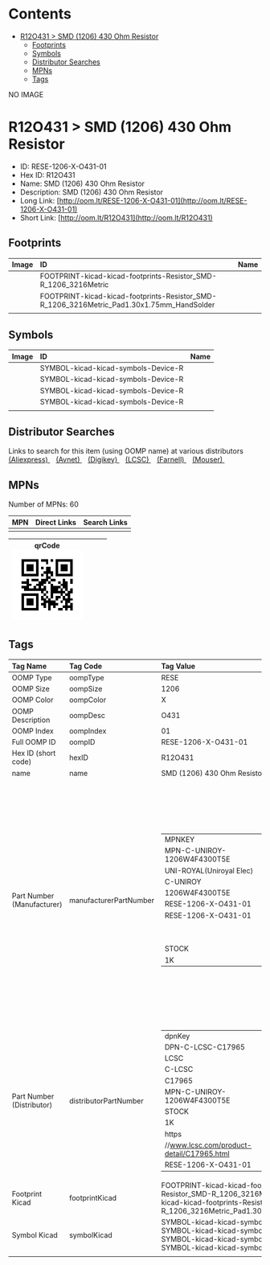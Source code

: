 



Contents
========

* [R12O431 > SMD (1206) 430 Ohm Resistor](#r12o431--smd-1206-430-ohm-resistor)
	* [Footprints](#footprints)
	* [Symbols](#symbols)
	* [Distributor Searches](#distributor-searches)
	* [MPNs](#mpns)
	* [Tags](#tags)
  
NO IMAGE  
# R12O431 > SMD (1206) 430 Ohm Resistor

- ID: RESE-1206-X-O431-01
- Hex ID: R12O431
- Name: SMD (1206) 430 Ohm Resistor
- Description: SMD (1206) 430 Ohm Resistor
- Long Link: [http://oom.lt/RESE-1206-X-O431-01](http://oom.lt/RESE-1206-X-O431-01)
- Short Link: [http://oom.lt/R12O431](http://oom.lt/R12O431)

## Footprints
  

|Image|ID|Name|
| :--- | :--- | :--- |
||FOOTPRINT-kicad-kicad-footprints-Resistor_SMD-R_1206_3216Metric||
||FOOTPRINT-kicad-kicad-footprints-Resistor_SMD-R_1206_3216Metric_Pad1.30x1.75mm_HandSolder||
||||

## Symbols
  

|Image|ID|Name|
| :--- | :--- | :--- |
|![]()|SYMBOL-kicad-kicad-symbols-Device-R||
|![]()|SYMBOL-kicad-kicad-symbols-Device-R||
|![]()|SYMBOL-kicad-kicad-symbols-Device-R||
|![]()|SYMBOL-kicad-kicad-symbols-Device-R||
||||

## Distributor Searches
  
Links to search for this item (using OOMP name) at various distributors  
[(Aliexpress) ](https://www.aliexpress.com/wholesale?SearchText=1117SMD+1206+430+Ohm+Resistor)&nbsp;&nbsp;&nbsp;[(Avnet) ](https://www.avnet.com/shop/us/search/SMD+1206+430+Ohm+Resistor)&nbsp;&nbsp;&nbsp;[(Digikey) ](https://www.digikey.co.uk/en/products/result?s=SMD+1206+430+Ohm+Resistor)&nbsp;&nbsp;&nbsp;[(LCSC) ](https://www.lcsc.com/search?q=SMD+1206+430+Ohm+Resistor)&nbsp;&nbsp;&nbsp;[(Farnell) ](https://uk.farnell.com/search?st=SMD+1206+430+Ohm+Resistor)&nbsp;&nbsp;&nbsp;[(Mouser) ](https://www.mouser.com/c/?q=SMD+1206+430+Ohm+Resistor)&nbsp;&nbsp;&nbsp;
## MPNs
  
Number of MPNs: 60  

|MPN|Direct Links|Search Links|
| :--- | :--- | :--- |
||||
  

|qrCode<br>[![](https://raw.githubusercontent.com/oomlout/oomlout_OOMP_parts_V2/main/RESE/1206/X/O431/01/qrCode_140.png)](https://github.com/oomlout/oomlout_OOMP_parts_V2/tree/main/RESE/1206/X/O431/01/qrCode.png)||||
| :---: | :---: | :---: | :---: |

## Tags
  

|Tag Name|Tag Code|Tag Value|
| :--- | :--- | :--- |
|OOMP Type|oompType|RESE|
|OOMP Size|oompSize|1206|
|OOMP Color|oompColor|X|
|OOMP Description|oompDesc|O431|
|OOMP Index|oompIndex|01|
|Full OOMP ID|oompID|RESE-1206-X-O431-01|
|Hex ID (short code)|hexID|R12O431|
|name|name|SMD (1206) 430 Ohm Resistor|
|Part Number (Manufacturer)|manufacturerPartNumber|<table><tr><td>MPNKEY</td></tr><tr><td> MPN-C-UNIROY-1206W4F4300T5E</td><td> MANUFACTURER</td></tr><tr><td> UNI-ROYAL(Uniroyal Elec)</td><td> MANUCODE</td></tr><tr><td> C-UNIROY</td><td> MPN</td></tr><tr><td> 1206W4F4300T5E</td><td> OOMPIDPARTIAL</td></tr><tr><td> RESE-1206-X-O431-01</td><td> OOMPID</td></tr><tr><td> RESE-1206-X-O431-01</td><td> LINK</td></tr><tr><td> </td><td> DESCRIPTION</td></tr><tr><td> </td><td> TAGS</td></tr><tr><td> STOCK</td></tr><tr><td>1K</td></tr></table></td><td> <table><tr><td>MPNKEY</td></tr><tr><td> MPN-C-LIZELE-CR1206F44300G</td><td> MANUFACTURER</td></tr><tr><td> LIZ Elec</td><td> MANUCODE</td></tr><tr><td> C-LIZELE</td><td> MPN</td></tr><tr><td> CR1206F44300G</td><td> OOMPIDPARTIAL</td></tr><tr><td> RESE-1206-X-O431-01</td><td> OOMPID</td></tr><tr><td> RESE-1206-X-O431-01</td><td> LINK</td></tr><tr><td> </td><td> DESCRIPTION</td></tr><tr><td> </td><td> TAGS</td></tr><tr><td> </td></tr></table></td><td> <table><tr><td>MPNKEY</td></tr><tr><td> MPN-C-RALEC-RTT064300FTP</td><td> MANUFACTURER</td></tr><tr><td> RALEC</td><td> MANUCODE</td></tr><tr><td> C-RALEC</td><td> MPN</td></tr><tr><td> RTT064300FTP</td><td> OOMPIDPARTIAL</td></tr><tr><td> RESE-1206-X-O431-01</td><td> OOMPID</td></tr><tr><td> RESE-1206-X-O431-01</td><td> LINK</td></tr><tr><td> </td><td> DESCRIPTION</td></tr><tr><td> </td><td> TAGS</td></tr><tr><td> </td></tr></table></td><td> <table><tr><td>MPNKEY</td></tr><tr><td> MPN-C-YAGEO-RC1206JR-07430RL</td><td> MANUFACTURER</td></tr><tr><td> YAGEO</td><td> MANUCODE</td></tr><tr><td> C-YAGEO</td><td> MPN</td></tr><tr><td> RC1206JR-07430RL</td><td> OOMPIDPARTIAL</td></tr><tr><td> RESE-1206-X-O431-01</td><td> OOMPID</td></tr><tr><td> RESE-1206-X-O431-01</td><td> LINK</td></tr><tr><td> </td><td> DESCRIPTION</td></tr><tr><td> </td><td> TAGS</td></tr><tr><td> STOCK</td></tr><tr><td>1K</td></tr></table></td><td> <table><tr><td>MPNKEY</td></tr><tr><td> MPN-C-YAGEO-RC1206FR-07430RL</td><td> MANUFACTURER</td></tr><tr><td> YAGEO</td><td> MANUCODE</td></tr><tr><td> C-YAGEO</td><td> MPN</td></tr><tr><td> RC1206FR-07430RL</td><td> OOMPIDPARTIAL</td></tr><tr><td> RESE-1206-X-O431-01</td><td> OOMPID</td></tr><tr><td> RESE-1206-X-O431-01</td><td> LINK</td></tr><tr><td> </td><td> DESCRIPTION</td></tr><tr><td> </td><td> TAGS</td></tr><tr><td> STOCK</td></tr><tr><td>1K</td></tr></table></td><td> <table><tr><td>MPNKEY</td></tr><tr><td> MPN-C-WALSIN-WR12X4300FTL</td><td> MANUFACTURER</td></tr><tr><td> Walsin Tech Corp</td><td> MANUCODE</td></tr><tr><td> C-WALSIN</td><td> MPN</td></tr><tr><td> WR12X4300FTL</td><td> OOMPIDPARTIAL</td></tr><tr><td> RESE-1206-X-O431-01</td><td> OOMPID</td></tr><tr><td> RESE-1206-X-O431-01</td><td> LINK</td></tr><tr><td> </td><td> DESCRIPTION</td></tr><tr><td> </td><td> TAGS</td></tr><tr><td> </td></tr></table></td><td> <table><tr><td>MPNKEY</td></tr><tr><td> MPN-C-YAGEO-AC1206FR-07430RL</td><td> MANUFACTURER</td></tr><tr><td> YAGEO</td><td> MANUCODE</td></tr><tr><td> C-YAGEO</td><td> MPN</td></tr><tr><td> AC1206FR-07430RL</td><td> OOMPIDPARTIAL</td></tr><tr><td> RESE-1206-X-O431-01</td><td> OOMPID</td></tr><tr><td> RESE-1206-X-O431-01</td><td> LINK</td></tr><tr><td> </td><td> DESCRIPTION</td></tr><tr><td> </td><td> TAGS</td></tr><tr><td> </td></tr></table></td><td> <table><tr><td>MPNKEY</td></tr><tr><td> MPN-C-YAGEO-AC1206JR-07430RL</td><td> MANUFACTURER</td></tr><tr><td> YAGEO</td><td> MANUCODE</td></tr><tr><td> C-YAGEO</td><td> MPN</td></tr><tr><td> AC1206JR-07430RL</td><td> OOMPIDPARTIAL</td></tr><tr><td> RESE-1206-X-O431-01</td><td> OOMPID</td></tr><tr><td> RESE-1206-X-O431-01</td><td> LINK</td></tr><tr><td> </td><td> DESCRIPTION</td></tr><tr><td> </td><td> TAGS</td></tr><tr><td> </td></tr></table></td><td> <table><tr><td>MPNKEY</td></tr><tr><td> MPN-C-VIKING-ARG06FTC4300</td><td> MANUFACTURER</td></tr><tr><td> Viking Tech</td><td> MANUCODE</td></tr><tr><td> C-VIKING</td><td> MPN</td></tr><tr><td> ARG06FTC4300</td><td> OOMPIDPARTIAL</td></tr><tr><td> RESE-1206-X-O431-01</td><td> OOMPID</td></tr><tr><td> RESE-1206-X-O431-01</td><td> LINK</td></tr><tr><td> </td><td> DESCRIPTION</td></tr><tr><td> </td><td> TAGS</td></tr><tr><td> STOCK</td></tr><tr><td>1K</td></tr></table></td><td> <table><tr><td>MPNKEY</td></tr><tr><td> MPN-C-FHGUAN-RS-06K431JT</td><td> MANUFACTURER</td></tr><tr><td> FH (Guangdong Fenghua Advanced Tech)</td><td> MANUCODE</td></tr><tr><td> C-FHGUAN</td><td> MPN</td></tr><tr><td> RS-06K431JT</td><td> OOMPIDPARTIAL</td></tr><tr><td> RESE-1206-X-O431-01</td><td> OOMPID</td></tr><tr><td> RESE-1206-X-O431-01</td><td> LINK</td></tr><tr><td> </td><td> DESCRIPTION</td></tr><tr><td> </td><td> TAGS</td></tr><tr><td> </td></tr></table></td><td> <table><tr><td>MPNKEY</td></tr><tr><td> MPN-C-RALEC-RTT06431JTP</td><td> MANUFACTURER</td></tr><tr><td> RALEC</td><td> MANUCODE</td></tr><tr><td> C-RALEC</td><td> MPN</td></tr><tr><td> RTT06431JTP</td><td> OOMPIDPARTIAL</td></tr><tr><td> RESE-1206-X-O431-01</td><td> OOMPID</td></tr><tr><td> RESE-1206-X-O431-01</td><td> LINK</td></tr><tr><td> </td><td> DESCRIPTION</td></tr><tr><td> </td><td> TAGS</td></tr><tr><td> </td></tr></table></td><td> <table><tr><td>MPNKEY</td></tr><tr><td> MPN-C-FHGUAN-RS-06K4300FT</td><td> MANUFACTURER</td></tr><tr><td> FH (Guangdong Fenghua Advanced Tech)</td><td> MANUCODE</td></tr><tr><td> C-FHGUAN</td><td> MPN</td></tr><tr><td> RS-06K4300FT</td><td> OOMPIDPARTIAL</td></tr><tr><td> RESE-1206-X-O431-01</td><td> OOMPID</td></tr><tr><td> RESE-1206-X-O431-01</td><td> LINK</td></tr><tr><td> </td><td> DESCRIPTION</td></tr><tr><td> </td><td> TAGS</td></tr><tr><td> STOCK</td></tr><tr><td>1K</td></tr></table></td><td> <table><tr><td>MPNKEY</td></tr><tr><td> MPN-C-FHGUAN-TE06H4300DT</td><td> MANUFACTURER</td></tr><tr><td> FH (Guangdong Fenghua Advanced Tech)</td><td> MANUCODE</td></tr><tr><td> C-FHGUAN</td><td> MPN</td></tr><tr><td> TE06H4300DT</td><td> OOMPIDPARTIAL</td></tr><tr><td> RESE-1206-X-O431-01</td><td> OOMPID</td></tr><tr><td> RESE-1206-X-O431-01</td><td> LINK</td></tr><tr><td> </td><td> DESCRIPTION</td></tr><tr><td> </td><td> TAGS</td></tr><tr><td> </td></tr></table></td><td> <table><tr><td>MPNKEY</td></tr><tr><td> MPN-C-RESIST-AECR1206F430RK9</td><td> MANUFACTURER</td></tr><tr><td> Resistor.Today</td><td> MANUCODE</td></tr><tr><td> C-RESIST</td><td> MPN</td></tr><tr><td> AECR1206F430RK9</td><td> OOMPIDPARTIAL</td></tr><tr><td> RESE-1206-X-O431-01</td><td> OOMPID</td></tr><tr><td> RESE-1206-X-O431-01</td><td> LINK</td></tr><tr><td> </td><td> DESCRIPTION</td></tr><tr><td> </td><td> TAGS</td></tr><tr><td> </td></tr></table></td><td> <table><tr><td>MPNKEY</td></tr><tr><td> MPN-C-WALSIN-WR12X431JTL</td><td> MANUFACTURER</td></tr><tr><td> Walsin Tech Corp</td><td> MANUCODE</td></tr><tr><td> C-WALSIN</td><td> MPN</td></tr><tr><td> WR12X431JTL</td><td> OOMPIDPARTIAL</td></tr><tr><td> RESE-1206-X-O431-01</td><td> OOMPID</td></tr><tr><td> RESE-1206-X-O431-01</td><td> LINK</td></tr><tr><td> </td><td> DESCRIPTION</td></tr><tr><td> </td><td> TAGS</td></tr><tr><td> STOCK</td></tr><tr><td>1K</td></tr></table></td><td> <table><tr><td>MPNKEY</td></tr><tr><td> MPN-C-UNIROY-1206W4J0431T5E</td><td> MANUFACTURER</td></tr><tr><td> UNI-ROYAL(Uniroyal Elec)</td><td> MANUCODE</td></tr><tr><td> C-UNIROY</td><td> MPN</td></tr><tr><td> 1206W4J0431T5E</td><td> OOMPIDPARTIAL</td></tr><tr><td> RESE-1206-X-O431-01</td><td> OOMPID</td></tr><tr><td> RESE-1206-X-O431-01</td><td> LINK</td></tr><tr><td> </td><td> DESCRIPTION</td></tr><tr><td> </td><td> TAGS</td></tr><tr><td> STOCK</td></tr><tr><td>1K</td></tr></table></td><td> <table><tr><td>MPNKEY</td></tr><tr><td> MPN-C-UNIROY-HP06W2J0431T5E</td><td> MANUFACTURER</td></tr><tr><td> UNI-ROYAL(Uniroyal Elec)</td><td> MANUCODE</td></tr><tr><td> C-UNIROY</td><td> MPN</td></tr><tr><td> HP06W2J0431T5E</td><td> OOMPIDPARTIAL</td></tr><tr><td> RESE-1206-X-O431-01</td><td> OOMPID</td></tr><tr><td> RESE-1206-X-O431-01</td><td> LINK</td></tr><tr><td> </td><td> DESCRIPTION</td></tr><tr><td> </td><td> TAGS</td></tr><tr><td> STOCK</td></tr><tr><td>1K</td></tr></table></td><td> <table><tr><td>MPNKEY</td></tr><tr><td> MPN-C-UNIROY-HP06W2F4300T5E</td><td> MANUFACTURER</td></tr><tr><td> UNI-ROYAL(Uniroyal Elec)</td><td> MANUCODE</td></tr><tr><td> C-UNIROY</td><td> MPN</td></tr><tr><td> HP06W2F4300T5E</td><td> OOMPIDPARTIAL</td></tr><tr><td> RESE-1206-X-O431-01</td><td> OOMPID</td></tr><tr><td> RESE-1206-X-O431-01</td><td> LINK</td></tr><tr><td> </td><td> DESCRIPTION</td></tr><tr><td> </td><td> TAGS</td></tr><tr><td> </td></tr></table></td><td> <table><tr><td>MPNKEY</td></tr><tr><td> MPN-C-KOASPE-RK73H2BTTD4300F</td><td> MANUFACTURER</td></tr><tr><td> KOA Speer Elec</td><td> MANUCODE</td></tr><tr><td> C-KOASPE</td><td> MPN</td></tr><tr><td> RK73H2BTTD4300F</td><td> OOMPIDPARTIAL</td></tr><tr><td> RESE-1206-X-O431-01</td><td> OOMPID</td></tr><tr><td> RESE-1206-X-O431-01</td><td> LINK</td></tr><tr><td> </td><td> DESCRIPTION</td></tr><tr><td> </td><td> TAGS</td></tr><tr><td> </td></tr></table></td><td> <table><tr><td>MPNKEY</td></tr><tr><td> MPN-C-SUSUMU-PRG3216P-4300-B-T5</td><td> MANUFACTURER</td></tr><tr><td> SUSUMU</td><td> MANUCODE</td></tr><tr><td> C-SUSUMU</td><td> MPN</td></tr><tr><td> PRG3216P-4300-B-T5</td><td> OOMPIDPARTIAL</td></tr><tr><td> RESE-1206-X-O431-01</td><td> OOMPID</td></tr><tr><td> RESE-1206-X-O431-01</td><td> LINK</td></tr><tr><td> </td><td> DESCRIPTION</td></tr><tr><td> </td><td> TAGS</td></tr><tr><td> </td></tr></table></td><td> <table><tr><td>MPNKEY</td></tr><tr><td> MPN-C-VISHAY-MCA12060D4300BP100</td><td> MANUFACTURER</td></tr><tr><td> Vishay Intertech</td><td> MANUCODE</td></tr><tr><td> C-VISHAY</td><td> MPN</td></tr><tr><td> MCA12060D4300BP100</td><td> OOMPIDPARTIAL</td></tr><tr><td> RESE-1206-X-O431-01</td><td> OOMPID</td></tr><tr><td> RESE-1206-X-O431-01</td><td> LINK</td></tr><tr><td> </td><td> DESCRIPTION</td></tr><tr><td> </td><td> TAGS</td></tr><tr><td> </td></tr></table></td><td> <table><tr><td>MPNKEY</td></tr><tr><td> MPN-C-SUSUMU-HRG3216P-4300-D-T5</td><td> MANUFACTURER</td></tr><tr><td> SUSUMU</td><td> MANUCODE</td></tr><tr><td> C-SUSUMU</td><td> MPN</td></tr><tr><td> HRG3216P-4300-D-T5</td><td> OOMPIDPARTIAL</td></tr><tr><td> RESE-1206-X-O431-01</td><td> OOMPID</td></tr><tr><td> RESE-1206-X-O431-01</td><td> LINK</td></tr><tr><td> </td><td> DESCRIPTION</td></tr><tr><td> </td><td> TAGS</td></tr><tr><td> </td></tr></table></td><td> <table><tr><td>MPNKEY</td></tr><tr><td> MPN-C-SUSUMU-RG3216N-4300-B-T5</td><td> MANUFACTURER</td></tr><tr><td> SUSUMU</td><td> MANUCODE</td></tr><tr><td> C-SUSUMU</td><td> MPN</td></tr><tr><td> RG3216N-4300-B-T5</td><td> OOMPIDPARTIAL</td></tr><tr><td> RESE-1206-X-O431-01</td><td> OOMPID</td></tr><tr><td> RESE-1206-X-O431-01</td><td> LINK</td></tr><tr><td> </td><td> DESCRIPTION</td></tr><tr><td> </td><td> TAGS</td></tr><tr><td> </td></tr></table></td><td> <table><tr><td>MPNKEY</td></tr><tr><td> MPN-C-VISHAY-TNPW1206430RBETA</td><td> MANUFACTURER</td></tr><tr><td> Vishay Intertech</td><td> MANUCODE</td></tr><tr><td> C-VISHAY</td><td> MPN</td></tr><tr><td> TNPW1206430RBETA</td><td> OOMPIDPARTIAL</td></tr><tr><td> RESE-1206-X-O431-01</td><td> OOMPID</td></tr><tr><td> RESE-1206-X-O431-01</td><td> LINK</td></tr><tr><td> </td><td> DESCRIPTION</td></tr><tr><td> </td><td> TAGS</td></tr><tr><td> </td></tr></table></td><td> <table><tr><td>MPNKEY</td></tr><tr><td> MPN-C-PANASO-ERA-8AEB431V</td><td> MANUFACTURER</td></tr><tr><td> PANASONIC</td><td> MANUCODE</td></tr><tr><td> C-PANASO</td><td> MPN</td></tr><tr><td> ERA-8AEB431V</td><td> OOMPIDPARTIAL</td></tr><tr><td> RESE-1206-X-O431-01</td><td> OOMPID</td></tr><tr><td> RESE-1206-X-O431-01</td><td> LINK</td></tr><tr><td> </td><td> DESCRIPTION</td></tr><tr><td> </td><td> TAGS</td></tr><tr><td> </td></tr></table></td><td> <table><tr><td>MPNKEY</td></tr><tr><td> MPN-C-PANASO-ERJ-8ENF4300V</td><td> MANUFACTURER</td></tr><tr><td> PANASONIC</td><td> MANUCODE</td></tr><tr><td> C-PANASO</td><td> MPN</td></tr><tr><td> ERJ-8ENF4300V</td><td> OOMPIDPARTIAL</td></tr><tr><td> RESE-1206-X-O431-01</td><td> OOMPID</td></tr><tr><td> RESE-1206-X-O431-01</td><td> LINK</td></tr><tr><td> </td><td> DESCRIPTION</td></tr><tr><td> </td><td> TAGS</td></tr><tr><td> </td></tr></table></td><td> <table><tr><td>MPNKEY</td></tr><tr><td> MPN-C-PANASO-ERJ-8GEYJ431V</td><td> MANUFACTURER</td></tr><tr><td> PANASONIC</td><td> MANUCODE</td></tr><tr><td> C-PANASO</td><td> MPN</td></tr><tr><td> ERJ-8GEYJ431V</td><td> OOMPIDPARTIAL</td></tr><tr><td> RESE-1206-X-O431-01</td><td> OOMPID</td></tr><tr><td> RESE-1206-X-O431-01</td><td> LINK</td></tr><tr><td> </td><td> DESCRIPTION</td></tr><tr><td> </td><td> TAGS</td></tr><tr><td> </td></tr></table></td><td> <table><tr><td>MPNKEY</td></tr><tr><td> MPN-C-PANASO-ERJ-P08J431V</td><td> MANUFACTURER</td></tr><tr><td> PANASONIC</td><td> MANUCODE</td></tr><tr><td> C-PANASO</td><td> MPN</td></tr><tr><td> ERJ-P08J431V</td><td> OOMPIDPARTIAL</td></tr><tr><td> RESE-1206-X-O431-01</td><td> OOMPID</td></tr><tr><td> RESE-1206-X-O431-01</td><td> LINK</td></tr><tr><td> </td><td> DESCRIPTION</td></tr><tr><td> </td><td> TAGS</td></tr><tr><td> </td></tr></table></td><td> <table><tr><td>MPNKEY</td></tr><tr><td> MPN-C-VISHAY-CRCW1206430RJNEA</td><td> MANUFACTURER</td></tr><tr><td> Vishay Intertech</td><td> MANUCODE</td></tr><tr><td> C-VISHAY</td><td> MPN</td></tr><tr><td> CRCW1206430RJNEA</td><td> OOMPIDPARTIAL</td></tr><tr><td> RESE-1206-X-O431-01</td><td> OOMPID</td></tr><tr><td> RESE-1206-X-O431-01</td><td> LINK</td></tr><tr><td> </td><td> DESCRIPTION</td></tr><tr><td> </td><td> TAGS</td></tr><tr><td> </td></tr></table></td><td> <table><tr><td>MPNKEY</td></tr><tr><td> MPN-C-SUSUMU-HRG3216P-4300-D-T1</td><td> MANUFACTURER</td></tr><tr><td> SUSUMU</td><td> MANUCODE</td></tr><tr><td> C-SUSUMU</td><td> MPN</td></tr><tr><td> HRG3216P-4300-D-T1</td><td> OOMPIDPARTIAL</td></tr><tr><td> RESE-1206-X-O431-01</td><td> OOMPID</td></tr><tr><td> RESE-1206-X-O431-01</td><td> LINK</td></tr><tr><td> </td><td> DESCRIPTION</td></tr><tr><td> </td><td> TAGS</td></tr><tr><td> </td></tr></table></td><td> <table><tr><td>MPNKEY</td></tr><tr><td> MPN-C-UNIROY-1206W4F4300T5E</td><td> MANUFACTURER</td></tr><tr><td> UNI-ROYAL(Uniroyal Elec)</td><td> MANUCODE</td></tr><tr><td> C-UNIROY</td><td> MPN</td></tr><tr><td> 1206W4F4300T5E</td><td> OOMPIDPARTIAL</td></tr><tr><td> RESE-1206-X-O431-01</td><td> OOMPID</td></tr><tr><td> RESE-1206-X-O431-01</td><td> LINK</td></tr><tr><td> </td><td> DESCRIPTION</td></tr><tr><td> </td><td> TAGS</td></tr><tr><td> STOCK</td></tr><tr><td>1K</td></tr></table></td><td> <table><tr><td>MPNKEY</td></tr><tr><td> MPN-C-LIZELE-CR1206F44300G</td><td> MANUFACTURER</td></tr><tr><td> LIZ Elec</td><td> MANUCODE</td></tr><tr><td> C-LIZELE</td><td> MPN</td></tr><tr><td> CR1206F44300G</td><td> OOMPIDPARTIAL</td></tr><tr><td> RESE-1206-X-O431-01</td><td> OOMPID</td></tr><tr><td> RESE-1206-X-O431-01</td><td> LINK</td></tr><tr><td> </td><td> DESCRIPTION</td></tr><tr><td> </td><td> TAGS</td></tr><tr><td> </td></tr></table></td><td> <table><tr><td>MPNKEY</td></tr><tr><td> MPN-C-RALEC-RTT064300FTP</td><td> MANUFACTURER</td></tr><tr><td> RALEC</td><td> MANUCODE</td></tr><tr><td> C-RALEC</td><td> MPN</td></tr><tr><td> RTT064300FTP</td><td> OOMPIDPARTIAL</td></tr><tr><td> RESE-1206-X-O431-01</td><td> OOMPID</td></tr><tr><td> RESE-1206-X-O431-01</td><td> LINK</td></tr><tr><td> </td><td> DESCRIPTION</td></tr><tr><td> </td><td> TAGS</td></tr><tr><td> </td></tr></table></td><td> <table><tr><td>MPNKEY</td></tr><tr><td> MPN-C-YAGEO-RC1206JR-07430RL</td><td> MANUFACTURER</td></tr><tr><td> YAGEO</td><td> MANUCODE</td></tr><tr><td> C-YAGEO</td><td> MPN</td></tr><tr><td> RC1206JR-07430RL</td><td> OOMPIDPARTIAL</td></tr><tr><td> RESE-1206-X-O431-01</td><td> OOMPID</td></tr><tr><td> RESE-1206-X-O431-01</td><td> LINK</td></tr><tr><td> </td><td> DESCRIPTION</td></tr><tr><td> </td><td> TAGS</td></tr><tr><td> STOCK</td></tr><tr><td>1K</td></tr></table></td><td> <table><tr><td>MPNKEY</td></tr><tr><td> MPN-C-YAGEO-RC1206FR-07430RL</td><td> MANUFACTURER</td></tr><tr><td> YAGEO</td><td> MANUCODE</td></tr><tr><td> C-YAGEO</td><td> MPN</td></tr><tr><td> RC1206FR-07430RL</td><td> OOMPIDPARTIAL</td></tr><tr><td> RESE-1206-X-O431-01</td><td> OOMPID</td></tr><tr><td> RESE-1206-X-O431-01</td><td> LINK</td></tr><tr><td> </td><td> DESCRIPTION</td></tr><tr><td> </td><td> TAGS</td></tr><tr><td> STOCK</td></tr><tr><td>1K</td></tr></table></td><td> <table><tr><td>MPNKEY</td></tr><tr><td> MPN-C-WALSIN-WR12X4300FTL</td><td> MANUFACTURER</td></tr><tr><td> Walsin Tech Corp</td><td> MANUCODE</td></tr><tr><td> C-WALSIN</td><td> MPN</td></tr><tr><td> WR12X4300FTL</td><td> OOMPIDPARTIAL</td></tr><tr><td> RESE-1206-X-O431-01</td><td> OOMPID</td></tr><tr><td> RESE-1206-X-O431-01</td><td> LINK</td></tr><tr><td> </td><td> DESCRIPTION</td></tr><tr><td> </td><td> TAGS</td></tr><tr><td> </td></tr></table></td><td> <table><tr><td>MPNKEY</td></tr><tr><td> MPN-C-YAGEO-AC1206FR-07430RL</td><td> MANUFACTURER</td></tr><tr><td> YAGEO</td><td> MANUCODE</td></tr><tr><td> C-YAGEO</td><td> MPN</td></tr><tr><td> AC1206FR-07430RL</td><td> OOMPIDPARTIAL</td></tr><tr><td> RESE-1206-X-O431-01</td><td> OOMPID</td></tr><tr><td> RESE-1206-X-O431-01</td><td> LINK</td></tr><tr><td> </td><td> DESCRIPTION</td></tr><tr><td> </td><td> TAGS</td></tr><tr><td> </td></tr></table></td><td> <table><tr><td>MPNKEY</td></tr><tr><td> MPN-C-YAGEO-AC1206JR-07430RL</td><td> MANUFACTURER</td></tr><tr><td> YAGEO</td><td> MANUCODE</td></tr><tr><td> C-YAGEO</td><td> MPN</td></tr><tr><td> AC1206JR-07430RL</td><td> OOMPIDPARTIAL</td></tr><tr><td> RESE-1206-X-O431-01</td><td> OOMPID</td></tr><tr><td> RESE-1206-X-O431-01</td><td> LINK</td></tr><tr><td> </td><td> DESCRIPTION</td></tr><tr><td> </td><td> TAGS</td></tr><tr><td> </td></tr></table></td><td> <table><tr><td>MPNKEY</td></tr><tr><td> MPN-C-VIKING-ARG06FTC4300</td><td> MANUFACTURER</td></tr><tr><td> Viking Tech</td><td> MANUCODE</td></tr><tr><td> C-VIKING</td><td> MPN</td></tr><tr><td> ARG06FTC4300</td><td> OOMPIDPARTIAL</td></tr><tr><td> RESE-1206-X-O431-01</td><td> OOMPID</td></tr><tr><td> RESE-1206-X-O431-01</td><td> LINK</td></tr><tr><td> </td><td> DESCRIPTION</td></tr><tr><td> </td><td> TAGS</td></tr><tr><td> STOCK</td></tr><tr><td>1K</td></tr></table></td><td> <table><tr><td>MPNKEY</td></tr><tr><td> MPN-C-FHGUAN-RS-06K431JT</td><td> MANUFACTURER</td></tr><tr><td> FH (Guangdong Fenghua Advanced Tech)</td><td> MANUCODE</td></tr><tr><td> C-FHGUAN</td><td> MPN</td></tr><tr><td> RS-06K431JT</td><td> OOMPIDPARTIAL</td></tr><tr><td> RESE-1206-X-O431-01</td><td> OOMPID</td></tr><tr><td> RESE-1206-X-O431-01</td><td> LINK</td></tr><tr><td> </td><td> DESCRIPTION</td></tr><tr><td> </td><td> TAGS</td></tr><tr><td> </td></tr></table></td><td> <table><tr><td>MPNKEY</td></tr><tr><td> MPN-C-RALEC-RTT06431JTP</td><td> MANUFACTURER</td></tr><tr><td> RALEC</td><td> MANUCODE</td></tr><tr><td> C-RALEC</td><td> MPN</td></tr><tr><td> RTT06431JTP</td><td> OOMPIDPARTIAL</td></tr><tr><td> RESE-1206-X-O431-01</td><td> OOMPID</td></tr><tr><td> RESE-1206-X-O431-01</td><td> LINK</td></tr><tr><td> </td><td> DESCRIPTION</td></tr><tr><td> </td><td> TAGS</td></tr><tr><td> </td></tr></table></td><td> <table><tr><td>MPNKEY</td></tr><tr><td> MPN-C-FHGUAN-RS-06K4300FT</td><td> MANUFACTURER</td></tr><tr><td> FH (Guangdong Fenghua Advanced Tech)</td><td> MANUCODE</td></tr><tr><td> C-FHGUAN</td><td> MPN</td></tr><tr><td> RS-06K4300FT</td><td> OOMPIDPARTIAL</td></tr><tr><td> RESE-1206-X-O431-01</td><td> OOMPID</td></tr><tr><td> RESE-1206-X-O431-01</td><td> LINK</td></tr><tr><td> </td><td> DESCRIPTION</td></tr><tr><td> </td><td> TAGS</td></tr><tr><td> STOCK</td></tr><tr><td>1K</td></tr></table></td><td> <table><tr><td>MPNKEY</td></tr><tr><td> MPN-C-FHGUAN-TE06H4300DT</td><td> MANUFACTURER</td></tr><tr><td> FH (Guangdong Fenghua Advanced Tech)</td><td> MANUCODE</td></tr><tr><td> C-FHGUAN</td><td> MPN</td></tr><tr><td> TE06H4300DT</td><td> OOMPIDPARTIAL</td></tr><tr><td> RESE-1206-X-O431-01</td><td> OOMPID</td></tr><tr><td> RESE-1206-X-O431-01</td><td> LINK</td></tr><tr><td> </td><td> DESCRIPTION</td></tr><tr><td> </td><td> TAGS</td></tr><tr><td> </td></tr></table></td><td> <table><tr><td>MPNKEY</td></tr><tr><td> MPN-C-RESIST-AECR1206F430RK9</td><td> MANUFACTURER</td></tr><tr><td> Resistor.Today</td><td> MANUCODE</td></tr><tr><td> C-RESIST</td><td> MPN</td></tr><tr><td> AECR1206F430RK9</td><td> OOMPIDPARTIAL</td></tr><tr><td> RESE-1206-X-O431-01</td><td> OOMPID</td></tr><tr><td> RESE-1206-X-O431-01</td><td> LINK</td></tr><tr><td> </td><td> DESCRIPTION</td></tr><tr><td> </td><td> TAGS</td></tr><tr><td> </td></tr></table></td><td> <table><tr><td>MPNKEY</td></tr><tr><td> MPN-C-WALSIN-WR12X431JTL</td><td> MANUFACTURER</td></tr><tr><td> Walsin Tech Corp</td><td> MANUCODE</td></tr><tr><td> C-WALSIN</td><td> MPN</td></tr><tr><td> WR12X431JTL</td><td> OOMPIDPARTIAL</td></tr><tr><td> RESE-1206-X-O431-01</td><td> OOMPID</td></tr><tr><td> RESE-1206-X-O431-01</td><td> LINK</td></tr><tr><td> </td><td> DESCRIPTION</td></tr><tr><td> </td><td> TAGS</td></tr><tr><td> STOCK</td></tr><tr><td>1K</td></tr></table></td><td> <table><tr><td>MPNKEY</td></tr><tr><td> MPN-C-UNIROY-1206W4J0431T5E</td><td> MANUFACTURER</td></tr><tr><td> UNI-ROYAL(Uniroyal Elec)</td><td> MANUCODE</td></tr><tr><td> C-UNIROY</td><td> MPN</td></tr><tr><td> 1206W4J0431T5E</td><td> OOMPIDPARTIAL</td></tr><tr><td> RESE-1206-X-O431-01</td><td> OOMPID</td></tr><tr><td> RESE-1206-X-O431-01</td><td> LINK</td></tr><tr><td> </td><td> DESCRIPTION</td></tr><tr><td> </td><td> TAGS</td></tr><tr><td> STOCK</td></tr><tr><td>1K</td></tr></table></td><td> <table><tr><td>MPNKEY</td></tr><tr><td> MPN-C-UNIROY-HP06W2J0431T5E</td><td> MANUFACTURER</td></tr><tr><td> UNI-ROYAL(Uniroyal Elec)</td><td> MANUCODE</td></tr><tr><td> C-UNIROY</td><td> MPN</td></tr><tr><td> HP06W2J0431T5E</td><td> OOMPIDPARTIAL</td></tr><tr><td> RESE-1206-X-O431-01</td><td> OOMPID</td></tr><tr><td> RESE-1206-X-O431-01</td><td> LINK</td></tr><tr><td> </td><td> DESCRIPTION</td></tr><tr><td> </td><td> TAGS</td></tr><tr><td> STOCK</td></tr><tr><td>1K</td></tr></table></td><td> <table><tr><td>MPNKEY</td></tr><tr><td> MPN-C-UNIROY-HP06W2F4300T5E</td><td> MANUFACTURER</td></tr><tr><td> UNI-ROYAL(Uniroyal Elec)</td><td> MANUCODE</td></tr><tr><td> C-UNIROY</td><td> MPN</td></tr><tr><td> HP06W2F4300T5E</td><td> OOMPIDPARTIAL</td></tr><tr><td> RESE-1206-X-O431-01</td><td> OOMPID</td></tr><tr><td> RESE-1206-X-O431-01</td><td> LINK</td></tr><tr><td> </td><td> DESCRIPTION</td></tr><tr><td> </td><td> TAGS</td></tr><tr><td> </td></tr></table></td><td> <table><tr><td>MPNKEY</td></tr><tr><td> MPN-C-KOASPE-RK73H2BTTD4300F</td><td> MANUFACTURER</td></tr><tr><td> KOA Speer Elec</td><td> MANUCODE</td></tr><tr><td> C-KOASPE</td><td> MPN</td></tr><tr><td> RK73H2BTTD4300F</td><td> OOMPIDPARTIAL</td></tr><tr><td> RESE-1206-X-O431-01</td><td> OOMPID</td></tr><tr><td> RESE-1206-X-O431-01</td><td> LINK</td></tr><tr><td> </td><td> DESCRIPTION</td></tr><tr><td> </td><td> TAGS</td></tr><tr><td> </td></tr></table></td><td> <table><tr><td>MPNKEY</td></tr><tr><td> MPN-C-SUSUMU-PRG3216P-4300-B-T5</td><td> MANUFACTURER</td></tr><tr><td> SUSUMU</td><td> MANUCODE</td></tr><tr><td> C-SUSUMU</td><td> MPN</td></tr><tr><td> PRG3216P-4300-B-T5</td><td> OOMPIDPARTIAL</td></tr><tr><td> RESE-1206-X-O431-01</td><td> OOMPID</td></tr><tr><td> RESE-1206-X-O431-01</td><td> LINK</td></tr><tr><td> </td><td> DESCRIPTION</td></tr><tr><td> </td><td> TAGS</td></tr><tr><td> </td></tr></table></td><td> <table><tr><td>MPNKEY</td></tr><tr><td> MPN-C-VISHAY-MCA12060D4300BP100</td><td> MANUFACTURER</td></tr><tr><td> Vishay Intertech</td><td> MANUCODE</td></tr><tr><td> C-VISHAY</td><td> MPN</td></tr><tr><td> MCA12060D4300BP100</td><td> OOMPIDPARTIAL</td></tr><tr><td> RESE-1206-X-O431-01</td><td> OOMPID</td></tr><tr><td> RESE-1206-X-O431-01</td><td> LINK</td></tr><tr><td> </td><td> DESCRIPTION</td></tr><tr><td> </td><td> TAGS</td></tr><tr><td> </td></tr></table></td><td> <table><tr><td>MPNKEY</td></tr><tr><td> MPN-C-SUSUMU-HRG3216P-4300-D-T5</td><td> MANUFACTURER</td></tr><tr><td> SUSUMU</td><td> MANUCODE</td></tr><tr><td> C-SUSUMU</td><td> MPN</td></tr><tr><td> HRG3216P-4300-D-T5</td><td> OOMPIDPARTIAL</td></tr><tr><td> RESE-1206-X-O431-01</td><td> OOMPID</td></tr><tr><td> RESE-1206-X-O431-01</td><td> LINK</td></tr><tr><td> </td><td> DESCRIPTION</td></tr><tr><td> </td><td> TAGS</td></tr><tr><td> </td></tr></table></td><td> <table><tr><td>MPNKEY</td></tr><tr><td> MPN-C-SUSUMU-RG3216N-4300-B-T5</td><td> MANUFACTURER</td></tr><tr><td> SUSUMU</td><td> MANUCODE</td></tr><tr><td> C-SUSUMU</td><td> MPN</td></tr><tr><td> RG3216N-4300-B-T5</td><td> OOMPIDPARTIAL</td></tr><tr><td> RESE-1206-X-O431-01</td><td> OOMPID</td></tr><tr><td> RESE-1206-X-O431-01</td><td> LINK</td></tr><tr><td> </td><td> DESCRIPTION</td></tr><tr><td> </td><td> TAGS</td></tr><tr><td> </td></tr></table></td><td> <table><tr><td>MPNKEY</td></tr><tr><td> MPN-C-VISHAY-TNPW1206430RBETA</td><td> MANUFACTURER</td></tr><tr><td> Vishay Intertech</td><td> MANUCODE</td></tr><tr><td> C-VISHAY</td><td> MPN</td></tr><tr><td> TNPW1206430RBETA</td><td> OOMPIDPARTIAL</td></tr><tr><td> RESE-1206-X-O431-01</td><td> OOMPID</td></tr><tr><td> RESE-1206-X-O431-01</td><td> LINK</td></tr><tr><td> </td><td> DESCRIPTION</td></tr><tr><td> </td><td> TAGS</td></tr><tr><td> </td></tr></table></td><td> <table><tr><td>MPNKEY</td></tr><tr><td> MPN-C-PANASO-ERA-8AEB431V</td><td> MANUFACTURER</td></tr><tr><td> PANASONIC</td><td> MANUCODE</td></tr><tr><td> C-PANASO</td><td> MPN</td></tr><tr><td> ERA-8AEB431V</td><td> OOMPIDPARTIAL</td></tr><tr><td> RESE-1206-X-O431-01</td><td> OOMPID</td></tr><tr><td> RESE-1206-X-O431-01</td><td> LINK</td></tr><tr><td> </td><td> DESCRIPTION</td></tr><tr><td> </td><td> TAGS</td></tr><tr><td> </td></tr></table></td><td> <table><tr><td>MPNKEY</td></tr><tr><td> MPN-C-PANASO-ERJ-8ENF4300V</td><td> MANUFACTURER</td></tr><tr><td> PANASONIC</td><td> MANUCODE</td></tr><tr><td> C-PANASO</td><td> MPN</td></tr><tr><td> ERJ-8ENF4300V</td><td> OOMPIDPARTIAL</td></tr><tr><td> RESE-1206-X-O431-01</td><td> OOMPID</td></tr><tr><td> RESE-1206-X-O431-01</td><td> LINK</td></tr><tr><td> </td><td> DESCRIPTION</td></tr><tr><td> </td><td> TAGS</td></tr><tr><td> </td></tr></table></td><td> <table><tr><td>MPNKEY</td></tr><tr><td> MPN-C-PANASO-ERJ-8GEYJ431V</td><td> MANUFACTURER</td></tr><tr><td> PANASONIC</td><td> MANUCODE</td></tr><tr><td> C-PANASO</td><td> MPN</td></tr><tr><td> ERJ-8GEYJ431V</td><td> OOMPIDPARTIAL</td></tr><tr><td> RESE-1206-X-O431-01</td><td> OOMPID</td></tr><tr><td> RESE-1206-X-O431-01</td><td> LINK</td></tr><tr><td> </td><td> DESCRIPTION</td></tr><tr><td> </td><td> TAGS</td></tr><tr><td> </td></tr></table></td><td> <table><tr><td>MPNKEY</td></tr><tr><td> MPN-C-PANASO-ERJ-P08J431V</td><td> MANUFACTURER</td></tr><tr><td> PANASONIC</td><td> MANUCODE</td></tr><tr><td> C-PANASO</td><td> MPN</td></tr><tr><td> ERJ-P08J431V</td><td> OOMPIDPARTIAL</td></tr><tr><td> RESE-1206-X-O431-01</td><td> OOMPID</td></tr><tr><td> RESE-1206-X-O431-01</td><td> LINK</td></tr><tr><td> </td><td> DESCRIPTION</td></tr><tr><td> </td><td> TAGS</td></tr><tr><td> </td></tr></table></td><td> <table><tr><td>MPNKEY</td></tr><tr><td> MPN-C-VISHAY-CRCW1206430RJNEA</td><td> MANUFACTURER</td></tr><tr><td> Vishay Intertech</td><td> MANUCODE</td></tr><tr><td> C-VISHAY</td><td> MPN</td></tr><tr><td> CRCW1206430RJNEA</td><td> OOMPIDPARTIAL</td></tr><tr><td> RESE-1206-X-O431-01</td><td> OOMPID</td></tr><tr><td> RESE-1206-X-O431-01</td><td> LINK</td></tr><tr><td> </td><td> DESCRIPTION</td></tr><tr><td> </td><td> TAGS</td></tr><tr><td> </td></tr></table></td><td> <table><tr><td>MPNKEY</td></tr><tr><td> MPN-C-SUSUMU-HRG3216P-4300-D-T1</td><td> MANUFACTURER</td></tr><tr><td> SUSUMU</td><td> MANUCODE</td></tr><tr><td> C-SUSUMU</td><td> MPN</td></tr><tr><td> HRG3216P-4300-D-T1</td><td> OOMPIDPARTIAL</td></tr><tr><td> RESE-1206-X-O431-01</td><td> OOMPID</td></tr><tr><td> RESE-1206-X-O431-01</td><td> LINK</td></tr><tr><td> </td><td> DESCRIPTION</td></tr><tr><td> </td><td> TAGS</td></tr><tr><td> </td></tr></table>|
|Part Number (Distributor)|distributorPartNumber|<table><tr><td>dpnKey</td></tr><tr><td> DPN-C-LCSC-C17965</td><td> DISTRIBUTOR</td></tr><tr><td> LCSC</td><td> DISTRCODE</td></tr><tr><td> C-LCSC</td><td> DPN</td></tr><tr><td> C17965</td><td> MPN</td></tr><tr><td> MPN-C-UNIROY-1206W4F4300T5E</td><td> TAGS</td></tr><tr><td> STOCK</td></tr><tr><td>1K</td><td> LINK</td></tr><tr><td> https</td></tr><tr><td>//www.lcsc.com/product-detail/C17965.html</td><td> OOMPID</td></tr><tr><td> RESE-1206-X-O431-01</td></tr></table></td><td> <table><tr><td>dpnKey</td></tr><tr><td> DPN-C-LCSC-C102194</td><td> DISTRIBUTOR</td></tr><tr><td> LCSC</td><td> DISTRCODE</td></tr><tr><td> C-LCSC</td><td> DPN</td></tr><tr><td> C102194</td><td> MPN</td></tr><tr><td> MPN-C-LIZELE-CR1206F44300G</td><td> TAGS</td></tr><tr><td> </td><td> LINK</td></tr><tr><td> https</td></tr><tr><td>//www.lcsc.com/product-detail/C102194.html</td><td> OOMPID</td></tr><tr><td> RESE-1206-X-O431-01</td></tr></table></td><td> <table><tr><td>dpnKey</td></tr><tr><td> DPN-C-LCSC-C104809</td><td> DISTRIBUTOR</td></tr><tr><td> LCSC</td><td> DISTRCODE</td></tr><tr><td> C-LCSC</td><td> DPN</td></tr><tr><td> C104809</td><td> MPN</td></tr><tr><td> MPN-C-RALEC-RTT064300FTP</td><td> TAGS</td></tr><tr><td> </td><td> LINK</td></tr><tr><td> https</td></tr><tr><td>//www.lcsc.com/product-detail/C104809.html</td><td> OOMPID</td></tr><tr><td> RESE-1206-X-O431-01</td></tr></table></td><td> <table><tr><td>dpnKey</td></tr><tr><td> DPN-C-LCSC-C163362</td><td> DISTRIBUTOR</td></tr><tr><td> LCSC</td><td> DISTRCODE</td></tr><tr><td> C-LCSC</td><td> DPN</td></tr><tr><td> C163362</td><td> MPN</td></tr><tr><td> MPN-C-YAGEO-RC1206JR-07430RL</td><td> TAGS</td></tr><tr><td> STOCK</td></tr><tr><td>1K</td><td> LINK</td></tr><tr><td> https</td></tr><tr><td>//www.lcsc.com/product-detail/C163362.html</td><td> OOMPID</td></tr><tr><td> RESE-1206-X-O431-01</td></tr></table></td><td> <table><tr><td>dpnKey</td></tr><tr><td> DPN-C-LCSC-C163375</td><td> DISTRIBUTOR</td></tr><tr><td> LCSC</td><td> DISTRCODE</td></tr><tr><td> C-LCSC</td><td> DPN</td></tr><tr><td> C163375</td><td> MPN</td></tr><tr><td> MPN-C-YAGEO-RC1206FR-07430RL</td><td> TAGS</td></tr><tr><td> STOCK</td></tr><tr><td>1K</td><td> LINK</td></tr><tr><td> https</td></tr><tr><td>//www.lcsc.com/product-detail/C163375.html</td><td> OOMPID</td></tr><tr><td> RESE-1206-X-O431-01</td></tr></table></td><td> <table><tr><td>dpnKey</td></tr><tr><td> DPN-C-LCSC-C171098</td><td> DISTRIBUTOR</td></tr><tr><td> LCSC</td><td> DISTRCODE</td></tr><tr><td> C-LCSC</td><td> DPN</td></tr><tr><td> C171098</td><td> MPN</td></tr><tr><td> MPN-C-WALSIN-WR12X4300FTL</td><td> TAGS</td></tr><tr><td> </td><td> LINK</td></tr><tr><td> https</td></tr><tr><td>//www.lcsc.com/product-detail/C171098.html</td><td> OOMPID</td></tr><tr><td> RESE-1206-X-O431-01</td></tr></table></td><td> <table><tr><td>dpnKey</td></tr><tr><td> DPN-C-LCSC-C229635</td><td> DISTRIBUTOR</td></tr><tr><td> LCSC</td><td> DISTRCODE</td></tr><tr><td> C-LCSC</td><td> DPN</td></tr><tr><td> C229635</td><td> MPN</td></tr><tr><td> MPN-C-YAGEO-AC1206FR-07430RL</td><td> TAGS</td></tr><tr><td> </td><td> LINK</td></tr><tr><td> https</td></tr><tr><td>//www.lcsc.com/product-detail/C229635.html</td><td> OOMPID</td></tr><tr><td> RESE-1206-X-O431-01</td></tr></table></td><td> <table><tr><td>dpnKey</td></tr><tr><td> DPN-C-LCSC-C229949</td><td> DISTRIBUTOR</td></tr><tr><td> LCSC</td><td> DISTRCODE</td></tr><tr><td> C-LCSC</td><td> DPN</td></tr><tr><td> C229949</td><td> MPN</td></tr><tr><td> MPN-C-YAGEO-AC1206JR-07430RL</td><td> TAGS</td></tr><tr><td> </td><td> LINK</td></tr><tr><td> https</td></tr><tr><td>//www.lcsc.com/product-detail/C229949.html</td><td> OOMPID</td></tr><tr><td> RESE-1206-X-O431-01</td></tr></table></td><td> <table><tr><td>dpnKey</td></tr><tr><td> DPN-C-LCSC-C294155</td><td> DISTRIBUTOR</td></tr><tr><td> LCSC</td><td> DISTRCODE</td></tr><tr><td> C-LCSC</td><td> DPN</td></tr><tr><td> C294155</td><td> MPN</td></tr><tr><td> MPN-C-VIKING-ARG06FTC4300</td><td> TAGS</td></tr><tr><td> STOCK</td></tr><tr><td>1K</td><td> LINK</td></tr><tr><td> https</td></tr><tr><td>//www.lcsc.com/product-detail/C294155.html</td><td> OOMPID</td></tr><tr><td> RESE-1206-X-O431-01</td></tr></table></td><td> <table><tr><td>dpnKey</td></tr><tr><td> DPN-C-LCSC-C294787</td><td> DISTRIBUTOR</td></tr><tr><td> LCSC</td><td> DISTRCODE</td></tr><tr><td> C-LCSC</td><td> DPN</td></tr><tr><td> C294787</td><td> MPN</td></tr><tr><td> MPN-C-FHGUAN-RS-06K431JT</td><td> TAGS</td></tr><tr><td> </td><td> LINK</td></tr><tr><td> https</td></tr><tr><td>//www.lcsc.com/product-detail/C294787.html</td><td> OOMPID</td></tr><tr><td> RESE-1206-X-O431-01</td></tr></table></td><td> <table><tr><td>dpnKey</td></tr><tr><td> DPN-C-LCSC-C305047</td><td> DISTRIBUTOR</td></tr><tr><td> LCSC</td><td> DISTRCODE</td></tr><tr><td> C-LCSC</td><td> DPN</td></tr><tr><td> C305047</td><td> MPN</td></tr><tr><td> MPN-C-RALEC-RTT06431JTP</td><td> TAGS</td></tr><tr><td> </td><td> LINK</td></tr><tr><td> https</td></tr><tr><td>//www.lcsc.com/product-detail/C305047.html</td><td> OOMPID</td></tr><tr><td> RESE-1206-X-O431-01</td></tr></table></td><td> <table><tr><td>dpnKey</td></tr><tr><td> DPN-C-LCSC-C323050</td><td> DISTRIBUTOR</td></tr><tr><td> LCSC</td><td> DISTRCODE</td></tr><tr><td> C-LCSC</td><td> DPN</td></tr><tr><td> C323050</td><td> MPN</td></tr><tr><td> MPN-C-FHGUAN-RS-06K4300FT</td><td> TAGS</td></tr><tr><td> STOCK</td></tr><tr><td>1K</td><td> LINK</td></tr><tr><td> https</td></tr><tr><td>//www.lcsc.com/product-detail/C323050.html</td><td> OOMPID</td></tr><tr><td> RESE-1206-X-O431-01</td></tr></table></td><td> <table><tr><td>dpnKey</td></tr><tr><td> DPN-C-LCSC-C341588</td><td> DISTRIBUTOR</td></tr><tr><td> LCSC</td><td> DISTRCODE</td></tr><tr><td> C-LCSC</td><td> DPN</td></tr><tr><td> C341588</td><td> MPN</td></tr><tr><td> MPN-C-FHGUAN-TE06H4300DT</td><td> TAGS</td></tr><tr><td> </td><td> LINK</td></tr><tr><td> https</td></tr><tr><td>//www.lcsc.com/product-detail/C341588.html</td><td> OOMPID</td></tr><tr><td> RESE-1206-X-O431-01</td></tr></table></td><td> <table><tr><td>dpnKey</td></tr><tr><td> DPN-C-LCSC-C352073</td><td> DISTRIBUTOR</td></tr><tr><td> LCSC</td><td> DISTRCODE</td></tr><tr><td> C-LCSC</td><td> DPN</td></tr><tr><td> C352073</td><td> MPN</td></tr><tr><td> MPN-C-RESIST-AECR1206F430RK9</td><td> TAGS</td></tr><tr><td> </td><td> LINK</td></tr><tr><td> https</td></tr><tr><td>//www.lcsc.com/product-detail/C352073.html</td><td> OOMPID</td></tr><tr><td> RESE-1206-X-O431-01</td></tr></table></td><td> <table><tr><td>dpnKey</td></tr><tr><td> DPN-C-LCSC-C396202</td><td> DISTRIBUTOR</td></tr><tr><td> LCSC</td><td> DISTRCODE</td></tr><tr><td> C-LCSC</td><td> DPN</td></tr><tr><td> C396202</td><td> MPN</td></tr><tr><td> MPN-C-WALSIN-WR12X431JTL</td><td> TAGS</td></tr><tr><td> STOCK</td></tr><tr><td>1K</td><td> LINK</td></tr><tr><td> https</td></tr><tr><td>//www.lcsc.com/product-detail/C396202.html</td><td> OOMPID</td></tr><tr><td> RESE-1206-X-O431-01</td></tr></table></td><td> <table><tr><td>dpnKey</td></tr><tr><td> DPN-C-LCSC-C407234</td><td> DISTRIBUTOR</td></tr><tr><td> LCSC</td><td> DISTRCODE</td></tr><tr><td> C-LCSC</td><td> DPN</td></tr><tr><td> C407234</td><td> MPN</td></tr><tr><td> MPN-C-UNIROY-1206W4J0431T5E</td><td> TAGS</td></tr><tr><td> STOCK</td></tr><tr><td>1K</td><td> LINK</td></tr><tr><td> https</td></tr><tr><td>//www.lcsc.com/product-detail/C407234.html</td><td> OOMPID</td></tr><tr><td> RESE-1206-X-O431-01</td></tr></table></td><td> <table><tr><td>dpnKey</td></tr><tr><td> DPN-C-LCSC-C414911</td><td> DISTRIBUTOR</td></tr><tr><td> LCSC</td><td> DISTRCODE</td></tr><tr><td> C-LCSC</td><td> DPN</td></tr><tr><td> C414911</td><td> MPN</td></tr><tr><td> MPN-C-UNIROY-HP06W2J0431T5E</td><td> TAGS</td></tr><tr><td> STOCK</td></tr><tr><td>1K</td><td> LINK</td></tr><tr><td> https</td></tr><tr><td>//www.lcsc.com/product-detail/C414911.html</td><td> OOMPID</td></tr><tr><td> RESE-1206-X-O431-01</td></tr></table></td><td> <table><tr><td>dpnKey</td></tr><tr><td> DPN-C-LCSC-C414941</td><td> DISTRIBUTOR</td></tr><tr><td> LCSC</td><td> DISTRCODE</td></tr><tr><td> C-LCSC</td><td> DPN</td></tr><tr><td> C414941</td><td> MPN</td></tr><tr><td> MPN-C-UNIROY-HP06W2F4300T5E</td><td> TAGS</td></tr><tr><td> </td><td> LINK</td></tr><tr><td> https</td></tr><tr><td>//www.lcsc.com/product-detail/C414941.html</td><td> OOMPID</td></tr><tr><td> RESE-1206-X-O431-01</td></tr></table></td><td> <table><tr><td>dpnKey</td></tr><tr><td> DPN-C-LCSC-C880220</td><td> DISTRIBUTOR</td></tr><tr><td> LCSC</td><td> DISTRCODE</td></tr><tr><td> C-LCSC</td><td> DPN</td></tr><tr><td> C880220</td><td> MPN</td></tr><tr><td> MPN-C-KOASPE-RK73H2BTTD4300F</td><td> TAGS</td></tr><tr><td> </td><td> LINK</td></tr><tr><td> https</td></tr><tr><td>//www.lcsc.com/product-detail/C880220.html</td><td> OOMPID</td></tr><tr><td> RESE-1206-X-O431-01</td></tr></table></td><td> <table><tr><td>dpnKey</td></tr><tr><td> DPN-C-LCSC-C1715733</td><td> DISTRIBUTOR</td></tr><tr><td> LCSC</td><td> DISTRCODE</td></tr><tr><td> C-LCSC</td><td> DPN</td></tr><tr><td> C1715733</td><td> MPN</td></tr><tr><td> MPN-C-SUSUMU-PRG3216P-4300-B-T5</td><td> TAGS</td></tr><tr><td> </td><td> LINK</td></tr><tr><td> https</td></tr><tr><td>//www.lcsc.com/product-detail/C1715733.html</td><td> OOMPID</td></tr><tr><td> RESE-1206-X-O431-01</td></tr></table></td><td> <table><tr><td>dpnKey</td></tr><tr><td> DPN-C-LCSC-C1718545</td><td> DISTRIBUTOR</td></tr><tr><td> LCSC</td><td> DISTRCODE</td></tr><tr><td> C-LCSC</td><td> DPN</td></tr><tr><td> C1718545</td><td> MPN</td></tr><tr><td> MPN-C-VISHAY-MCA12060D4300BP100</td><td> TAGS</td></tr><tr><td> </td><td> LINK</td></tr><tr><td> https</td></tr><tr><td>//www.lcsc.com/product-detail/C1718545.html</td><td> OOMPID</td></tr><tr><td> RESE-1206-X-O431-01</td></tr></table></td><td> <table><tr><td>dpnKey</td></tr><tr><td> DPN-C-LCSC-C1720796</td><td> DISTRIBUTOR</td></tr><tr><td> LCSC</td><td> DISTRCODE</td></tr><tr><td> C-LCSC</td><td> DPN</td></tr><tr><td> C1720796</td><td> MPN</td></tr><tr><td> MPN-C-SUSUMU-HRG3216P-4300-D-T5</td><td> TAGS</td></tr><tr><td> </td><td> LINK</td></tr><tr><td> https</td></tr><tr><td>//www.lcsc.com/product-detail/C1720796.html</td><td> OOMPID</td></tr><tr><td> RESE-1206-X-O431-01</td></tr></table></td><td> <table><tr><td>dpnKey</td></tr><tr><td> DPN-C-LCSC-C1721526</td><td> DISTRIBUTOR</td></tr><tr><td> LCSC</td><td> DISTRCODE</td></tr><tr><td> C-LCSC</td><td> DPN</td></tr><tr><td> C1721526</td><td> MPN</td></tr><tr><td> MPN-C-SUSUMU-RG3216N-4300-B-T5</td><td> TAGS</td></tr><tr><td> </td><td> LINK</td></tr><tr><td> https</td></tr><tr><td>//www.lcsc.com/product-detail/C1721526.html</td><td> OOMPID</td></tr><tr><td> RESE-1206-X-O431-01</td></tr></table></td><td> <table><tr><td>dpnKey</td></tr><tr><td> DPN-C-LCSC-C1730347</td><td> DISTRIBUTOR</td></tr><tr><td> LCSC</td><td> DISTRCODE</td></tr><tr><td> C-LCSC</td><td> DPN</td></tr><tr><td> C1730347</td><td> MPN</td></tr><tr><td> MPN-C-VISHAY-TNPW1206430RBETA</td><td> TAGS</td></tr><tr><td> </td><td> LINK</td></tr><tr><td> https</td></tr><tr><td>//www.lcsc.com/product-detail/C1730347.html</td><td> OOMPID</td></tr><tr><td> RESE-1206-X-O431-01</td></tr></table></td><td> <table><tr><td>dpnKey</td></tr><tr><td> DPN-C-LCSC-C2075236</td><td> DISTRIBUTOR</td></tr><tr><td> LCSC</td><td> DISTRCODE</td></tr><tr><td> C-LCSC</td><td> DPN</td></tr><tr><td> C2075236</td><td> MPN</td></tr><tr><td> MPN-C-PANASO-ERA-8AEB431V</td><td> TAGS</td></tr><tr><td> </td><td> LINK</td></tr><tr><td> https</td></tr><tr><td>//www.lcsc.com/product-detail/C2075236.html</td><td> OOMPID</td></tr><tr><td> RESE-1206-X-O431-01</td></tr></table></td><td> <table><tr><td>dpnKey</td></tr><tr><td> DPN-C-LCSC-C2077617</td><td> DISTRIBUTOR</td></tr><tr><td> LCSC</td><td> DISTRCODE</td></tr><tr><td> C-LCSC</td><td> DPN</td></tr><tr><td> C2077617</td><td> MPN</td></tr><tr><td> MPN-C-PANASO-ERJ-8ENF4300V</td><td> TAGS</td></tr><tr><td> </td><td> LINK</td></tr><tr><td> https</td></tr><tr><td>//www.lcsc.com/product-detail/C2077617.html</td><td> OOMPID</td></tr><tr><td> RESE-1206-X-O431-01</td></tr></table></td><td> <table><tr><td>dpnKey</td></tr><tr><td> DPN-C-LCSC-C2080184</td><td> DISTRIBUTOR</td></tr><tr><td> LCSC</td><td> DISTRCODE</td></tr><tr><td> C-LCSC</td><td> DPN</td></tr><tr><td> C2080184</td><td> MPN</td></tr><tr><td> MPN-C-PANASO-ERJ-8GEYJ431V</td><td> TAGS</td></tr><tr><td> </td><td> LINK</td></tr><tr><td> https</td></tr><tr><td>//www.lcsc.com/product-detail/C2080184.html</td><td> OOMPID</td></tr><tr><td> RESE-1206-X-O431-01</td></tr></table></td><td> <table><tr><td>dpnKey</td></tr><tr><td> DPN-C-LCSC-C2080215</td><td> DISTRIBUTOR</td></tr><tr><td> LCSC</td><td> DISTRCODE</td></tr><tr><td> C-LCSC</td><td> DPN</td></tr><tr><td> C2080215</td><td> MPN</td></tr><tr><td> MPN-C-PANASO-ERJ-P08J431V</td><td> TAGS</td></tr><tr><td> </td><td> LINK</td></tr><tr><td> https</td></tr><tr><td>//www.lcsc.com/product-detail/C2080215.html</td><td> OOMPID</td></tr><tr><td> RESE-1206-X-O431-01</td></tr></table></td><td> <table><tr><td>dpnKey</td></tr><tr><td> DPN-C-LCSC-C2085494</td><td> DISTRIBUTOR</td></tr><tr><td> LCSC</td><td> DISTRCODE</td></tr><tr><td> C-LCSC</td><td> DPN</td></tr><tr><td> C2085494</td><td> MPN</td></tr><tr><td> MPN-C-VISHAY-CRCW1206430RJNEA</td><td> TAGS</td></tr><tr><td> </td><td> LINK</td></tr><tr><td> https</td></tr><tr><td>//www.lcsc.com/product-detail/C2085494.html</td><td> OOMPID</td></tr><tr><td> RESE-1206-X-O431-01</td></tr></table></td><td> <table><tr><td>dpnKey</td></tr><tr><td> DPN-C-LCSC-C2093710</td><td> DISTRIBUTOR</td></tr><tr><td> LCSC</td><td> DISTRCODE</td></tr><tr><td> C-LCSC</td><td> DPN</td></tr><tr><td> C2093710</td><td> MPN</td></tr><tr><td> MPN-C-SUSUMU-HRG3216P-4300-D-T1</td><td> TAGS</td></tr><tr><td> </td><td> LINK</td></tr><tr><td> https</td></tr><tr><td>//www.lcsc.com/product-detail/C2093710.html</td><td> OOMPID</td></tr><tr><td> RESE-1206-X-O431-01</td></tr></table>|
|Footprint Kicad|footprintKicad|FOOTPRINT-kicad-kicad-footprints-Resistor_SMD-R_1206_3216Metric, FOOTPRINT-kicad-kicad-footprints-Resistor_SMD-R_1206_3216Metric_Pad1.30x1.75mm_HandSolder|
|Symbol Kicad|symbolKicad|SYMBOL-kicad-kicad-symbols-Device-R, SYMBOL-kicad-kicad-symbols-Device-R, SYMBOL-kicad-kicad-symbols-Device-R, SYMBOL-kicad-kicad-symbols-Device-R|
||||
